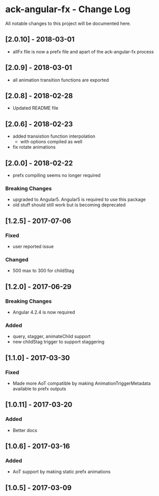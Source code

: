 # ack-angular-fx - Change Log
All notable changes to this project will be documented here.

## [2.0.10] - 2018-03-01
- allFx file is now a prefx file and apart of the ack-angular-fx process

## [2.0.9] - 2018-03-01
- all animation transition functions are exported

## [2.0.8] - 2018-02-28
- Updated README file

## [2.0.6] - 2018-02-23
- added transistion function interpolation
  - with options compiled as well
- fix rotate animations

## [2.0.0] - 2018-02-22
- prefx compiling seems no longer required
### Breaking Changes
- upgraded to Angular5. Angular5 is required to use this package
- old stuff should still work but is becoming deprecated

## [1.2.5] - 2017-07-06
### Fixed
- user reported issue
### Changed
- 500 max to 300 for childStag

## [1.2.0] - 2017-06-29
### Breaking Changes
- Angular 4.2.4 is now required
### Added
- query, stagger, animateChild support
- new childStag trigger to support staggering

## [1.1.0] - 2017-03-30
### Fixed
- Made more AoT compatible by making AnimationTriggerMetadata available to prefx outputs

## [1.0.11] - 2017-03-20
### Added
- Better docs

## [1.0.6] - 2017-03-16
### Added
- AoT support by making static prefx animations

## [1.0.5] - 2017-03-09
